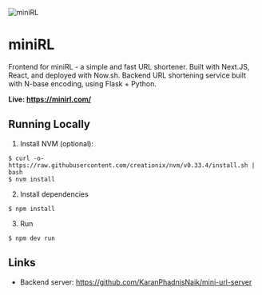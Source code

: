 ![miniRL](https://i.imgur.com/DlkD2WF.png)

# miniRL
Frontend for miniRL - a simple and fast URL shortener. Built with Next.JS, React, and deployed with Now.sh. 
Backend URL shortening service built with N-base encoding, using Flask + Python.

**Live: https://minirl.com/**

## Running Locally
1. Install NVM (optional):

```
$ curl -o- https://raw.githubusercontent.com/creationix/nvm/v0.33.4/install.sh | bash
$ nvm install
```

2. Install dependencies
```
$ npm install
```

3. Run

```
$ npm dev run
```

## Links
* Backend server: https://github.com/KaranPhadnisNaik/mini-url-server
